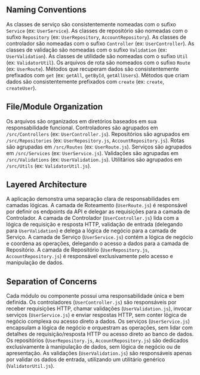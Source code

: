 ## Naming Conventions

As classes de serviço são consistentemente nomeadas com o sufixo `Service` (ex: `UserService`). As classes de repositório são nomeadas com o sufixo `Repository` (ex: `UserRepository`, `AccountRepository`). As classes de controlador são nomeadas com o sufixo `Controller` (ex: `UserController`). As classes de validação são nomeadas com o sufixo `Validation` (ex: `UserValidation`). As classes de utilidade são nomeadas com o sufixo `Util` (ex: `ValidatorUtil`). Os arquivos de rota são nomeados com o sufixo `Route` (ex: `UserRoute`). Métodos que recuperam dados são consistentemente prefixados com `get` (ex: `getAll`, `getById`, `getAllUsers`). Métodos que criam dados são consistentemente prefixados com `create` (ex: `create`, `createUser`).

## File/Module Organization

Os arquivos são organizados em diretórios baseados em sua responsabilidade funcional. Controladores são agrupados em `/src/Controllers` (ex: `UserController.js`). Repositórios são agrupados em `/src/Repositories` (ex: `UserRepository.js`, `AccountRepository.js`). Rotas são agrupadas em `/src/Routes` (ex: `UserRoute.js`). Serviços são agrupados em `/src/Services` (ex: `UserService.js`). Validações são agrupadas em `/src/Validations` (ex: `UserValidation.js`). Utilitários são agrupados em `/src/Utils` (ex: `ValidatorUtil.js`).

## Layered Architecture

A aplicação demonstra uma separação clara de responsabilidades em camadas lógicas. A camada de Roteamento (`UserRoute.js`) é responsável por definir os endpoints da API e delegar as requisições para a camada de Controlador. A camada de Controlador (`UserController.js`) lida com a lógica de requisição e resposta HTTP, validação de entrada (delegando para `UserValidation`) e delega a lógica de negócio para a camada de Serviço. A camada de Serviço (`UserService.js`) contém a lógica de negócio e coordena as operações, delegando o acesso a dados para a camada de Repositório. A camada de Repositório (`UserRepository.js`, `AccountRepository.js`) é responsável exclusivamente pelo acesso e manipulação de dados.

## Separation of Concerns

Cada módulo ou componente possui uma responsabilidade única e bem definida. Os controladores (`UserController.js`) são responsáveis por receber requisições HTTP, chamar validações (`UserValidation.js`), invocar serviços (`UserService.js`) e enviar respostas HTTP, sem conter lógica de negócio complexa ou acesso direto a dados. Os serviços (`UserService.js`) encapsulam a lógica de negócio e orquestram as operações, sem lidar com detalhes de requisição/resposta HTTP ou acesso direto ao banco de dados. Os repositórios (`UserRepository.js`, `AccountRepository.js`) são dedicados exclusivamente à manipulação de dados, sem lógica de negócio ou de apresentação. As validações (`UserValidation.js`) são responsáveis apenas por validar os dados de entrada, utilizando um utilitário genérico (`ValidatorUtil.js`).
